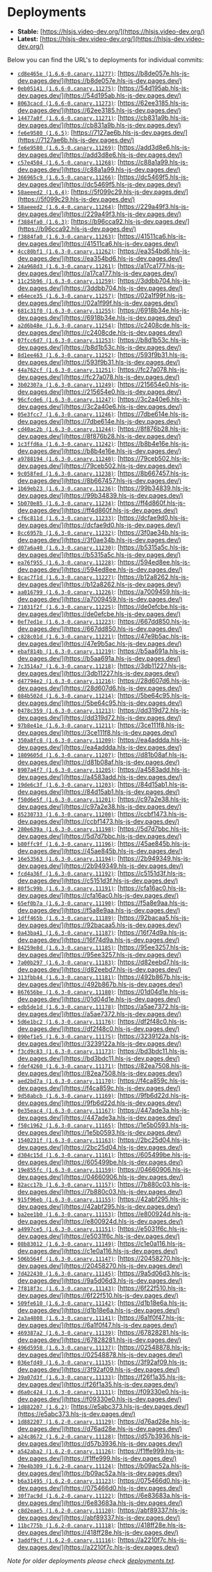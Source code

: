 # Deployments

- **Stable:** [https://hlsjs.video-dev.org/](https://hlsjs.video-dev.org/)
- **Latest:** [https://hlsjs-dev.video-dev.org/](https://hlsjs-dev.video-dev.org/)

Below you can find the URL's to deployments for individual commits:

- [`cd8e465e (1.6.6-0.canary.11277)`](https://github.com/video-dev/hls.js/commit/cd8e465e05f9cbc87c41306b72018a084057e8ce): [https://b8de057e.hls-js-dev.pages.dev/](https://b8de057e.hls-js-dev.pages.dev/)
- [`0eb05141 (1.6.6-0.canary.11275)`](https://github.com/video-dev/hls.js/commit/0eb051410630f1f7291fc5139add6702c5fc52c9): [https://54d195ab.hls-js-dev.pages.dev/](https://54d195ab.hls-js-dev.pages.dev/)
- [`8063cacd (1.6.6-0.canary.11273)`](https://github.com/video-dev/hls.js/commit/8063cacd98d5b817a395bceee0565ec3202281f5): [https://62ee3185.hls-js-dev.pages.dev/](https://62ee3185.hls-js-dev.pages.dev/)
- [`14477a0f (1.6.6-0.canary.11271)`](https://github.com/video-dev/hls.js/commit/14477a0fe705d0ace8caa0cfcb9dbdab19d6415e): [https://cb831a9b.hls-js-dev.pages.dev/](https://cb831a9b.hls-js-dev.pages.dev/)
- [`fe6e9580 (1.6.5)`](https://github.com/video-dev/hls.js/commit/fe6e958046a2508767e023283e69e033291cb08a): [https://7127ae6b.hls-js-dev.pages.dev/](https://7127ae6b.hls-js-dev.pages.dev/)
- [`fe6e9580 (1.6.5-0.canary.11269)`](https://github.com/video-dev/hls.js/commit/fe6e958046a2508767e023283e69e033291cb08a): [https://add3d8e6.hls-js-dev.pages.dev/](https://add3d8e6.hls-js-dev.pages.dev/)
- [`c57e4504 (1.6.5-0.canary.11268)`](https://github.com/video-dev/hls.js/commit/c57e45047595ab3e3154146b1f9b7b3600865dc0): [https://c88a1a99.hls-js-dev.pages.dev/](https://c88a1a99.hls-js-dev.pages.dev/)
- [`366965c9 (1.6.5-0.canary.11266)`](https://github.com/video-dev/hls.js/commit/366965c9d52e6179f50016fdced06c7d1ab2fd43): [https://dc5469f5.hls-js-dev.pages.dev/](https://dc5469f5.hls-js-dev.pages.dev/)
- [`58aeeed2 (1.6.4)`](https://github.com/video-dev/hls.js/commit/58aeeed2b71e47a78afc2971c7d75f0ffd530564): [https://5f099c29.hls-js-dev.pages.dev/](https://5f099c29.hls-js-dev.pages.dev/)
- [`58aeeed2 (1.6.4-0.canary.11264)`](https://github.com/video-dev/hls.js/commit/58aeeed2b71e47a78afc2971c7d75f0ffd530564): [https://229a49f3.hls-js-dev.pages.dev/](https://229a49f3.hls-js-dev.pages.dev/)
- [`f3884fa0 (1.6.3)`](https://github.com/video-dev/hls.js/commit/f3884fa000acfa96b39eb160ab80e83fb4a3ad8c): [https://b96cca92.hls-js-dev.pages.dev/](https://b96cca92.hls-js-dev.pages.dev/)
- [`f3884fa0 (1.6.3-0.canary.11263)`](https://github.com/video-dev/hls.js/commit/f3884fa000acfa96b39eb160ab80e83fb4a3ad8c): [https://41511ca6.hls-js-dev.pages.dev/](https://41511ca6.hls-js-dev.pages.dev/)
- [`4cc80bf1 (1.6.3-0.canary.11262)`](https://github.com/video-dev/hls.js/commit/4cc80bf1d793fb4546db39ef64b2ef34d86a3f3a): [https://ea354bd6.hls-js-dev.pages.dev/](https://ea354bd6.hls-js-dev.pages.dev/)
- [`24a968d3 (1.6.3-0.canary.11261)`](https://github.com/video-dev/hls.js/commit/24a968d3f6a5e15d6e99fd109a0351b7a1389b68): [https://a17ca177.hls-js-dev.pages.dev/](https://a17ca177.hls-js-dev.pages.dev/)
- [`11c25b96 (1.6.3-0.canary.11259)`](https://github.com/video-dev/hls.js/commit/11c25b96826ea8a9530799cf2e92954d2054b6b6): [https://3ddbb704.hls-js-dev.pages.dev/](https://3ddbb704.hls-js-dev.pages.dev/)
- [`e64ece35 (1.6.3-0.canary.11257)`](https://github.com/video-dev/hls.js/commit/e64ece356cd101903efe0fd293c8323cdca30b11): [https://02a1f99f.hls-js-dev.pages.dev/](https://02a1f99f.hls-js-dev.pages.dev/)
- [`681c31f0 (1.6.3-0.canary.11255)`](https://github.com/video-dev/hls.js/commit/681c31f0574273793c42541bdc64c81298edeb9b): [https://6918b34e.hls-js-dev.pages.dev/](https://6918b34e.hls-js-dev.pages.dev/)
- [`a2d6b48e (1.6.3-0.canary.11254)`](https://github.com/video-dev/hls.js/commit/a2d6b48ef238850e5e20e934a06c29dbd5fa2fb1): [https://c2408cde.hls-js-dev.pages.dev/](https://c2408cde.hls-js-dev.pages.dev/)
- [`07fcc6d7 (1.6.3-0.canary.11253)`](https://github.com/video-dev/hls.js/commit/07fcc6d7de0164907f7b845452fd7b094439d3e4): [https://b8d1b53c.hls-js-dev.pages.dev/](https://b8d1b53c.hls-js-dev.pages.dev/)
- [`8d1ee463 (1.6.3-0.canary.11252)`](https://github.com/video-dev/hls.js/commit/8d1ee46319b14da4a41a9ef28f11644fb0037132): [https://593f9b31.hls-js-dev.pages.dev/](https://593f9b31.hls-js-dev.pages.dev/)
- [`44a762cf (1.6.3-0.canary.11251)`](https://github.com/video-dev/hls.js/commit/44a762cf184fabb33ccf489023f3d195bc353023): [https://fc27a078.hls-js-dev.pages.dev/](https://fc27a078.hls-js-dev.pages.dev/)
- [`3b02307a (1.6.3-0.canary.11249)`](https://github.com/video-dev/hls.js/commit/3b02307a8bf6a70f20c19756bf8e8c3369c3c5e3): [https://215654e0.hls-js-dev.pages.dev/](https://215654e0.hls-js-dev.pages.dev/)
- [`96cfcde6 (1.6.3-0.canary.11247)`](https://github.com/video-dev/hls.js/commit/96cfcde6eaf60f1735183c975328038de5accbfc): [https://3c2a40e6.hls-js-dev.pages.dev/](https://3c2a40e6.hls-js-dev.pages.dev/)
- [`05e3fcc7 (1.6.3-0.canary.11246)`](https://github.com/video-dev/hls.js/commit/05e3fcc7e256facb842b7c088918e3e2cc5f40cc): [https://7dbe614e.hls-js-dev.pages.dev/](https://7dbe614e.hls-js-dev.pages.dev/)
- [`cd40ac2b (1.6.3-0.canary.11244)`](https://github.com/video-dev/hls.js/commit/cd40ac2b3a0cc16f806d51acab6c6aafa2508d8d): [https://8f876b28.hls-js-dev.pages.dev/](https://8f876b28.hls-js-dev.pages.dev/)
- [`1c3ffd6a (1.6.3-0.canary.11242)`](https://github.com/video-dev/hls.js/commit/1c3ffd6a2b3a6705256c1574c5cae7a9a5f13abf): [https://b8b4e16e.hls-js-dev.pages.dev/](https://b8b4e16e.hls-js-dev.pages.dev/)
- [`a9788194 (1.6.3-0.canary.11240)`](https://github.com/video-dev/hls.js/commit/a97881940733897eaa8821b455953a172b5f8287): [https://79ceb502.hls-js-dev.pages.dev/](https://79ceb502.hls-js-dev.pages.dev/)
- [`9c058fed (1.6.3-0.canary.11238)`](https://github.com/video-dev/hls.js/commit/9c058fed9b9e4b84778f3d7b80d7595cd286d574): [https://8b667457.hls-js-dev.pages.dev/](https://8b667457.hls-js-dev.pages.dev/)
- [`1b69eb23 (1.6.3-0.canary.11236)`](https://github.com/video-dev/hls.js/commit/1b69eb23d80687cc83bc2dddc4ac58eb9f4f6057): [https://99b34839.hls-js-dev.pages.dev/](https://99b34839.hls-js-dev.pages.dev/)
- [`5b070e85 (1.6.3-0.canary.11234)`](https://github.com/video-dev/hls.js/commit/5b070e85d44e0843461b6eb02d538a15d0368a2c): [https://ff4d860f.hls-js-dev.pages.dev/](https://ff4d860f.hls-js-dev.pages.dev/)
- [`cf6c811d (1.6.3-0.canary.11233)`](https://github.com/video-dev/hls.js/commit/cf6c811dbd36a60521e85b7473ee83b41ed0306a): [https://dcfae9d0.hls-js-dev.pages.dev/](https://dcfae9d0.hls-js-dev.pages.dev/)
- [`8cc6957b (1.6.3-0.canary.11232)`](https://github.com/video-dev/hls.js/commit/8cc6957b1e2fde2dc51aa3b46f61df2fa0d709bc): [https://3f0ae34b.hls-js-dev.pages.dev/](https://3f0ae34b.hls-js-dev.pages.dev/)
- [`d07a6a40 (1.6.3-0.canary.11230)`](https://github.com/video-dev/hls.js/commit/d07a6a406d7bd254a1de023e49ce4b9e2db4d4ee): [https://b5315a5c.hls-js-dev.pages.dev/](https://b5315a5c.hls-js-dev.pages.dev/)
- [`ea76f955 (1.6.3-0.canary.11228)`](https://github.com/video-dev/hls.js/commit/ea76f95566065834cea2189d36055fde948939b2): [https://594ed8ee.hls-js-dev.pages.dev/](https://594ed8ee.hls-js-dev.pages.dev/)
- [`8cac7f1d (1.6.3-0.canary.11227)`](https://github.com/video-dev/hls.js/commit/8cac7f1dfb7997bce672776d203abfe725d7f793): [https://b12a8262.hls-js-dev.pages.dev/](https://b12a8262.hls-js-dev.pages.dev/)
- [`aa016799 (1.6.3-0.canary.11226)`](https://github.com/video-dev/hls.js/commit/aa0167996b5d7c827f866c735f3999a62ed0debe): [https://a7009459.hls-js-dev.pages.dev/](https://a7009459.hls-js-dev.pages.dev/)
- [`71031f2f (1.6.3-0.canary.11225)`](https://github.com/video-dev/hls.js/commit/71031f2ff8166fc47d34ee91049e062b5bf5864a): [https://de0efcbe.hls-js-dev.pages.dev/](https://de0efcbe.hls-js-dev.pages.dev/)
- [`0ef7ed1e (1.6.3-0.canary.11223)`](https://github.com/video-dev/hls.js/commit/0ef7ed1e6ff680f8e807e6a719f413cb562e3d2c): [https://667dd850.hls-js-dev.pages.dev/](https://667dd850.hls-js-dev.pages.dev/)
- [`c828c01d (1.6.3-0.canary.11221)`](https://github.com/video-dev/hls.js/commit/c828c01db1ba8b39787ef8eb36f972328d853d4b): [https://47e9b5ac.hls-js-dev.pages.dev/](https://47e9b5ac.hls-js-dev.pages.dev/)
- [`ebaf814b (1.6.3-0.canary.11219)`](https://github.com/video-dev/hls.js/commit/ebaf814b1c7dc07d0e732336cc86a2b3a26c7809): [https://b5aa691a.hls-js-dev.pages.dev/](https://b5aa691a.hls-js-dev.pages.dev/)
- [`7c3514a7 (1.6.3-0.canary.11218)`](https://github.com/video-dev/hls.js/commit/7c3514a7ca59c5547fe58840737419d52bc83fec): [https://3db11227.hls-js-dev.pages.dev/](https://3db11227.hls-js-dev.pages.dev/)
- [`d47794e2 (1.6.3-0.canary.11216)`](https://github.com/video-dev/hls.js/commit/d47794e2ed80c5e5d198c317ac5b14df3568e37d): [https://28d607d6.hls-js-dev.pages.dev/](https://28d607d6.hls-js-dev.pages.dev/)
- [`084b502d (1.6.3-0.canary.11214)`](https://github.com/video-dev/hls.js/commit/084b502d7cdfda90c23c2439b6eec92ee1016f62): [https://5be64c95.hls-js-dev.pages.dev/](https://5be64c95.hls-js-dev.pages.dev/)
- [`0478c359 (1.6.3-0.canary.11213)`](https://github.com/video-dev/hls.js/commit/0478c35942cabdb6e35ab87a0d17d7b31b9e3153): [https://dd319d72.hls-js-dev.pages.dev/](https://dd319d72.hls-js-dev.pages.dev/)
- [`97b8e41e (1.6.3-0.canary.11211)`](https://github.com/video-dev/hls.js/commit/97b8e41ea0aea427524ef50f343f25efb1d42494): [https://3ce111f8.hls-js-dev.pages.dev/](https://3ce111f8.hls-js-dev.pages.dev/)
- [`350a8fc8 (1.6.3-0.canary.11209)`](https://github.com/video-dev/hls.js/commit/350a8fc84427f62bea47faf629f9a2479d84bffe): [https://ea4addda.hls-js-dev.pages.dev/](https://ea4addda.hls-js-dev.pages.dev/)
- [`1809605d (1.6.3-0.canary.11207)`](https://github.com/video-dev/hls.js/commit/1809605ddebfe9b1ef3f980bdba7ea1ac6e74499): [https://d81b08af.hls-js-dev.pages.dev/](https://d81b08af.hls-js-dev.pages.dev/)
- [`8907a4f7 (1.6.3-0.canary.11205)`](https://github.com/video-dev/hls.js/commit/8907a4f7dc26637653af64899f7834c72934cc49): [https://a4583add.hls-js-dev.pages.dev/](https://a4583add.hls-js-dev.pages.dev/)
- [`19de6c3f (1.6.3-0.canary.11203)`](https://github.com/video-dev/hls.js/commit/19de6c3f3f505ea876523fd6ac3237b4f6e2cc5d): [https://84d15ab1.hls-js-dev.pages.dev/](https://84d15ab1.hls-js-dev.pages.dev/)
- [`f50d6e5f (1.6.3-0.canary.11201)`](https://github.com/video-dev/hls.js/commit/f50d6e5ffb7eecc624e6f649d87abea4d227a7c5): [https://c97a2e38.hls-js-dev.pages.dev/](https://c97a2e38.hls-js-dev.pages.dev/)
- [`85230733 (1.6.3-0.canary.11200)`](https://github.com/video-dev/hls.js/commit/852307330ad8ee200cc8601b2d6d1b8547a1cdad): [https://ccbf1473.hls-js-dev.pages.dev/](https://ccbf1473.hls-js-dev.pages.dev/)
- [`280e639a (1.6.3-0.canary.11198)`](https://github.com/video-dev/hls.js/commit/280e639a759009a7c39bff845954832fa11d1d7c): [https://5d7d7bbc.hls-js-dev.pages.dev/](https://5d7d7bbc.hls-js-dev.pages.dev/)
- [`b80ffc9f (1.6.3-0.canary.11196)`](https://github.com/video-dev/hls.js/commit/b80ffc9f0ce1f01721b7db93e99b1ac88d6dd892): [https://45ae845b.hls-js-dev.pages.dev/](https://45ae845b.hls-js-dev.pages.dev/)
- [`16e53563 (1.6.3-0.canary.11194)`](https://github.com/video-dev/hls.js/commit/16e535636001156ab0a2e81b139d38cecc121c51): [https://2b949349.hls-js-dev.pages.dev/](https://2b949349.hls-js-dev.pages.dev/)
- [`fcd4a36f (1.6.3-0.canary.11192)`](https://github.com/video-dev/hls.js/commit/fcd4a36f31175028b8f0f97a23cc1ee1d51821ef): [https://c5151d3f.hls-js-dev.pages.dev/](https://c5151d3f.hls-js-dev.pages.dev/)
- [`80f5c99b (1.6.3-0.canary.11191)`](https://github.com/video-dev/hls.js/commit/80f5c99b3e94c7d6557598e1bc2b9830ace1ba9b): [https://cfa16ac0.hls-js-dev.pages.dev/](https://cfa16ac0.hls-js-dev.pages.dev/)
- [`65ef0b7a (1.6.3-0.canary.11190)`](https://github.com/video-dev/hls.js/commit/65ef0b7a1ac85373f108bf45974c91ff16fab123): [https://f5a8e9aa.hls-js-dev.pages.dev/](https://f5a8e9aa.hls-js-dev.pages.dev/)
- [`1dff465b (1.6.3-0.canary.11189)`](https://github.com/video-dev/hls.js/commit/1dff465bed7ad9e38b0ece4560ced746b7686104): [https://92bacaa5.hls-js-dev.pages.dev/](https://92bacaa5.hls-js-dev.pages.dev/)
- [`0a43ba41 (1.6.3-0.canary.11187)`](https://github.com/video-dev/hls.js/commit/0a43ba417d29a847df868af2838639e6536af45c): [https://16f74d9a.hls-js-dev.pages.dev/](https://16f74d9a.hls-js-dev.pages.dev/)
- [`84259e8d (1.6.3-0.canary.11185)`](https://github.com/video-dev/hls.js/commit/84259e8d7855bb2402237a55057f8b4b46c6d9a7): [https://95ee3257.hls-js-dev.pages.dev/](https://95ee3257.hls-js-dev.pages.dev/)
- [`7a00b297 (1.6.3-0.canary.11183)`](https://github.com/video-dev/hls.js/commit/7a00b2970b62a17a9df550dd5d51cbe0ea09f1fd): [https://d82eebd7.hls-js-dev.pages.dev/](https://d82eebd7.hls-js-dev.pages.dev/)
- [`313fbb44 (1.6.3-0.canary.11181)`](https://github.com/video-dev/hls.js/commit/313fbb4401ef8f72f3fdb2842d4779d61500d404): [https://492b867b.hls-js-dev.pages.dev/](https://492b867b.hls-js-dev.pages.dev/)
- [`867656be (1.6.3-0.canary.11180)`](https://github.com/video-dev/hls.js/commit/867656be330a0792651a973687005be161767ba9): [https://01d04d1e.hls-js-dev.pages.dev/](https://01d04d1e.hls-js-dev.pages.dev/)
- [`edb5de1d (1.6.3-0.canary.11178)`](https://github.com/video-dev/hls.js/commit/edb5de1d8da8fddcb226cf3dd72a5ae750d6dcfd): [https://a5ae7372.hls-js-dev.pages.dev/](https://a5ae7372.hls-js-dev.pages.dev/)
- [`5d6e1bc2 (1.6.3-0.canary.11176)`](https://github.com/video-dev/hls.js/commit/5d6e1bc2eb9dd4eeb7be2517284e6f1a571c0615): [https://df2f48c0.hls-js-dev.pages.dev/](https://df2f48c0.hls-js-dev.pages.dev/)
- [`090ef1e5 (1.6.3-0.canary.11175)`](https://github.com/video-dev/hls.js/commit/090ef1e59983db324d905e3018e86877cd0f14d6): [https://3239122a.hls-js-dev.pages.dev/](https://3239122a.hls-js-dev.pages.dev/)
- [`f3cd9c83 (1.6.3-0.canary.11173)`](https://github.com/video-dev/hls.js/commit/f3cd9c830f7684b6783444f163e6d0e6f5a12cc4): [https://bd3bdc11.hls-js-dev.pages.dev/](https://bd3bdc11.hls-js-dev.pages.dev/)
- [`fdef4260 (1.6.3-0.canary.11171)`](https://github.com/video-dev/hls.js/commit/fdef426090ab060360c646dbb2edb8f2b7eefa49): [https://82ea7508.hls-js-dev.pages.dev/](https://82ea7508.hls-js-dev.pages.dev/)
- [`aed2bd7a (1.6.3-0.canary.11170)`](https://github.com/video-dev/hls.js/commit/aed2bd7afabe147ea3d302c7ede1fe02015e50dc): [https://f4ca859c.hls-js-dev.pages.dev/](https://f4ca859c.hls-js-dev.pages.dev/)
- [`9d58abcb (1.6.3-0.canary.11169)`](https://github.com/video-dev/hls.js/commit/9d58abcbcc2aa62e2b8041cba844b6b3668af14f): [https://9fb6d22d.hls-js-dev.pages.dev/](https://9fb6d22d.hls-js-dev.pages.dev/)
- [`0e35eac4 (1.6.3-0.canary.11167)`](https://github.com/video-dev/hls.js/commit/0e35eac44515afd683bd5883c49c1ccf69821fb0): [https://447ade3a.hls-js-dev.pages.dev/](https://447ade3a.hls-js-dev.pages.dev/)
- [`f50c1962 (1.6.3-0.canary.11165)`](https://github.com/video-dev/hls.js/commit/f50c1962eeb882638009b9b6427ff812d1d7d446): [https://1e5b0593.hls-js-dev.pages.dev/](https://1e5b0593.hls-js-dev.pages.dev/)
- [`1540231f (1.6.3-0.canary.11163)`](https://github.com/video-dev/hls.js/commit/1540231f3a2f949233f1992af310797b27c88d84): [https://2bc25d04.hls-js-dev.pages.dev/](https://2bc25d04.hls-js-dev.pages.dev/)
- [`d304c15d (1.6.3-0.canary.11161)`](https://github.com/video-dev/hls.js/commit/d304c15d68de137a31498782b1e3e1a0ff83c51b): [https://605499be.hls-js-dev.pages.dev/](https://605499be.hls-js-dev.pages.dev/)
- [`19e855fc (1.6.3-0.canary.11159)`](https://github.com/video-dev/hls.js/commit/19e855fcefb172cf5a6142b385f6897aba1c86d1): [https://04660906.hls-js-dev.pages.dev/](https://04660906.hls-js-dev.pages.dev/)
- [`82acc17b (1.6.3-0.canary.11157)`](https://github.com/video-dev/hls.js/commit/82acc17ba3dd5e3b21a99ec272e0fc093246a8c9): [https://7b880c03.hls-js-dev.pages.dev/](https://7b880c03.hls-js-dev.pages.dev/)
- [`915f96eb (1.6.3-0.canary.11155)`](https://github.com/video-dev/hls.js/commit/915f96eba89b647ad00ae218b5a7e03cce951a86): [https://42abf295.hls-js-dev.pages.dev/](https://42abf295.hls-js-dev.pages.dev/)
- [`ba2ee1b0 (1.6.3-0.canary.11153)`](https://github.com/video-dev/hls.js/commit/ba2ee1b04bd4ce7b998701e32a6956fce74b115d): [https://e800924d.hls-js-dev.pages.dev/](https://e800924d.hls-js-dev.pages.dev/)
- [`a4997ce5 (1.6.3-0.canary.11151)`](https://github.com/video-dev/hls.js/commit/a4997ce5cc23a2e7ea7d6684fdf3f106b0035871): [https://e5031f6c.hls-js-dev.pages.dev/](https://e5031f6c.hls-js-dev.pages.dev/)
- [`08b83012 (1.6.3-0.canary.11149)`](https://github.com/video-dev/hls.js/commit/08b830120ffdbc84259e07501238b418bdc9d277): [https://c1e0a116.hls-js-dev.pages.dev/](https://c1e0a116.hls-js-dev.pages.dev/)
- [`506b564f (1.6.3-0.canary.11147)`](https://github.com/video-dev/hls.js/commit/506b564fabb79ab26010d3df4d366fb6dcd8f155): [https://20458270.hls-js-dev.pages.dev/](https://20458270.hls-js-dev.pages.dev/)
- [`7d422430 (1.6.3-0.canary.11145)`](https://github.com/video-dev/hls.js/commit/7d42243073d1a6b00cbfd71e78a1be4a85b11775): [https://9a5d06d3.hls-js-dev.pages.dev/](https://9a5d06d3.hls-js-dev.pages.dev/)
- [`7f818f3c (1.6.3-0.canary.11143)`](https://github.com/video-dev/hls.js/commit/7f818f3c2df2fed5d5834724a09aa9dfe26db038): [https://6f22f510.hls-js-dev.pages.dev/](https://6f22f510.hls-js-dev.pages.dev/)
- [`509fe610 (1.6.3-0.canary.11142)`](https://github.com/video-dev/hls.js/commit/509fe610247152e52103189c9af991651693c7da): [https://d1b18e6a.hls-js-dev.pages.dev/](https://d1b18e6a.hls-js-dev.pages.dev/)
- [`2a3a4808 (1.6.3-0.canary.11141)`](https://github.com/video-dev/hls.js/commit/2a3a48080884ef71f2a42d5c37110f237667c5b2): [https://6a1f0f47.hls-js-dev.pages.dev/](https://6a1f0f47.hls-js-dev.pages.dev/)
- [`469387a2 (1.6.3-0.canary.11139)`](https://github.com/video-dev/hls.js/commit/469387a2633e6bbeed2c55ef127283d0e702bfea): [https://67828281.hls-js-dev.pages.dev/](https://67828281.hls-js-dev.pages.dev/)
- [`496d5958 (1.6.3-0.canary.11137)`](https://github.com/video-dev/hls.js/commit/496d595839f4960848947154e566bd504bb7983e): [https://02548878.hls-js-dev.pages.dev/](https://02548878.hls-js-dev.pages.dev/)
- [`036efd49 (1.6.3-0.canary.11135)`](https://github.com/video-dev/hls.js/commit/036efd496d45c18020a2167a041d74646f416008): [https://3f92af09.hls-js-dev.pages.dev/](https://3f92af09.hls-js-dev.pages.dev/)
- [`39a07d3f (1.6.3-0.canary.11133)`](https://github.com/video-dev/hls.js/commit/39a07d3fe3620a032c98eea6b7dab970711ae37a): [https://f26f1a35.hls-js-dev.pages.dev/](https://f26f1a35.hls-js-dev.pages.dev/)
- [`d6a0c424 (1.6.3-0.canary.11131)`](https://github.com/video-dev/hls.js/commit/d6a0c424fbd581399de0fa2feebcae61546fe5b4): [https://f09330e0.hls-js-dev.pages.dev/](https://f09330e0.hls-js-dev.pages.dev/)
- [`1d882207 (1.6.2)`](https://github.com/video-dev/hls.js/commit/1d8822073f24aaa9e1a92682cd55a0f1db2f0a03): [https://e5abc373.hls-js-dev.pages.dev/](https://e5abc373.hls-js-dev.pages.dev/)
- [`1d882207 (1.6.2-0.canary.11129)`](https://github.com/video-dev/hls.js/commit/1d8822073f24aaa9e1a92682cd55a0f1db2f0a03): [https://d76ad28e.hls-js-dev.pages.dev/](https://d76ad28e.hls-js-dev.pages.dev/)
- [`a24c8672 (1.6.2-0.canary.11128)`](https://github.com/video-dev/hls.js/commit/a24c8672f112da49d55a71f0bb775697c2f15659): [https://d57b3936.hls-js-dev.pages.dev/](https://d57b3936.hls-js-dev.pages.dev/)
- [`a542aba2 (1.6.2-0.canary.11126)`](https://github.com/video-dev/hls.js/commit/a542aba2f53f26c9f1e8df68187c83e3a9a555b0): [https://f1ffe999.hls-js-dev.pages.dev/](https://f1ffe999.hls-js-dev.pages.dev/)
- [`70e4b309 (1.6.2-0.canary.11124)`](https://github.com/video-dev/hls.js/commit/70e4b3096ed4abd8249d7852855f24fa12a02d12): [https://b09ac52a.hls-js-dev.pages.dev/](https://b09ac52a.hls-js-dev.pages.dev/)
- [`b6a31495 (1.6.2-0.canary.11123)`](https://github.com/video-dev/hls.js/commit/b6a31495bf9a28425e783a00b9104c65800f8a38): [https://075466d0.hls-js-dev.pages.dev/](https://075466d0.hls-js-dev.pages.dev/)
- [`30f7ac9d (1.6.2-0.canary.11122)`](https://github.com/video-dev/hls.js/commit/30f7ac9d6b1da050863bdd7df55489829f1fdaa6): [https://6e83683a.hls-js-dev.pages.dev/](https://6e83683a.hls-js-dev.pages.dev/)
- [`c8d2eae5 (1.6.2-0.canary.11120)`](https://github.com/video-dev/hls.js/commit/c8d2eae5fcc0928de5dba21858cceaf48e1e31f1): [https://abf89337.hls-js-dev.pages.dev/](https://abf89337.hls-js-dev.pages.dev/)
- [`11bc775b (1.6.2-0.canary.11118)`](https://github.com/video-dev/hls.js/commit/11bc775b3918969e2a04dc7abac22168c5c7dc59): [https://418ff28e.hls-js-dev.pages.dev/](https://418ff28e.hls-js-dev.pages.dev/)
- [`3addf9cf (1.6.2-0.canary.11116)`](https://github.com/video-dev/hls.js/commit/3addf9cfe6994a35f10a49e93b2a8a19cf400e95): [https://a2210f7c.hls-js-dev.pages.dev/](https://a2210f7c.hls-js-dev.pages.dev/)

_Note for older deployments please check [deployments.txt](./deployments.txt)._
